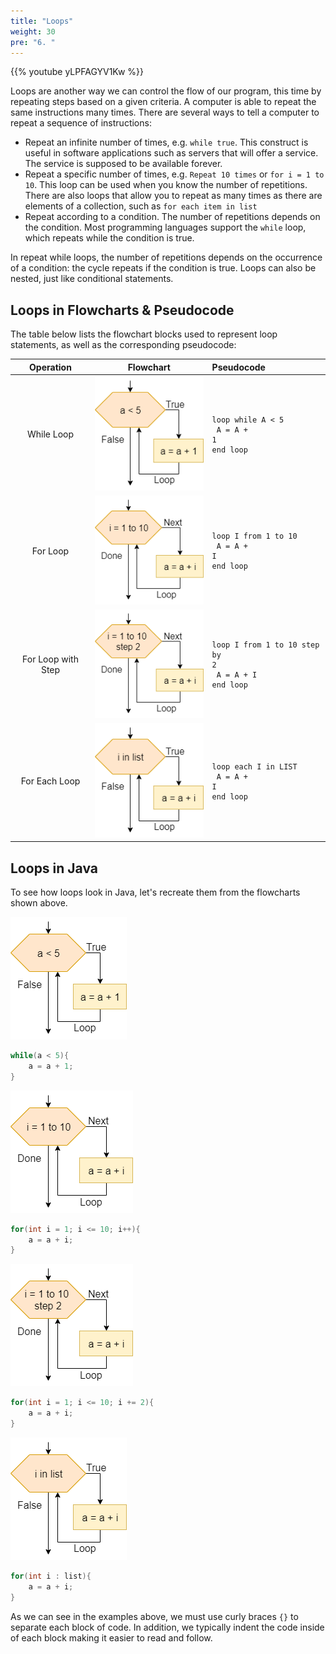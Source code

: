 ```yaml
---
title: "Loops"
weight: 30
pre: "6. "
---
```

{{% youtube yLPFAGYV1Kw %}}

Loops are another way we can control the flow of our program, this time by repeating steps based on a given criteria.  A computer is able to repeat the same instructions many times. There are several ways to tell a computer to repeat a sequence of instructions:

* Repeat an infinite number of times, e.g. `while true`. This construct is useful in software applications such as servers that will offer a service. The service is supposed to be available forever. 
* Repeat a specific number of times, e.g. `Repeat 10 times` or `for i = 1 to 10`. This loop can be used when you know the number of repetitions. There are also loops that allow you to repeat as many times as there are elements of a collection, such as `for each item in list` 
* Repeat according to a condition. The number of repetitions depends on the condition. Most programming languages support the `while` loop, which repeats while the condition is true. 

In repeat while loops, the number of repetitions depends on the occurrence of a condition: the cycle repeats if the condition is true. Loops can also be nested, just like conditional statements. 

## Loops in Flowcharts & Pseudocode

The table below lists the flowchart blocks used to represent loop statements, as well as the corresponding pseudocode:

| Operation | Flowchart | Pseudocode |
|:---------:|:---------:|:-----------|
| While Loop | ![While Loop Flowchart Block](../../../images/1/1.3.x.6.loop1.png) | <pre><code>loop while A &lt; 5<br>    A = A + 1<br>end loop</code></pre> |
| For Loop | ![For Loop Flowchart Block](../../../images/1/1.3.x.6.loop2.png) | <pre><code>loop I from 1 to 10<br>    A = A + I<br>end loop</code></pre> |
| For Loop with Step | ![For Loop with Step Flowchart Block](../../../images/1/1.3.x.6.loop3.png) | <pre><code>loop I from 1 to 10 step by 2<br>    A = A + I<br>end loop</code></pre> |
| For Each Loop | ![For Each Loop Flowchart Block](../../../images/1/1.3.x.6.loop4.png) | <pre><code>loop each I in LIST<br>    A = A + I<br>end loop</code></pre> |

## Loops in Java

To see how loops look in Java, let's recreate them from the flowcharts shown above.

![While Loop Flowchart Block](../../../images/1/1.3.x.6.loop1.png)

```java
while(a < 5){
    a = a + 1;
}
```

![For Loop Flowchart Block](../../../images/1/1.3.x.6.loop2.png)

```java
for(int i = 1; i <= 10; i++){
    a = a + i;
}
```

![For Loop with Step Flowchart Block](../../../images/1/1.3.x.6.loop3.png)

```java
for(int i = 1; i <= 10; i += 2){
    a = a + i;
}
```

![For Each Loop Flowchart Block](../../../images/1/1.3.x.6.loop4.png)

```java
for(int i : list){
    a = a + i;
}
```

As we can see in the examples above, we must use curly braces `{}` to separate each block of code. In addition, we typically indent the code inside of each block making it easier to read and follow. 
